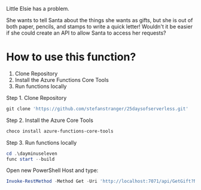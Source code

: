 Little Elsie has a problem.

She wants to tell Santa about the things she wants as gifts, but she is out of both paper, pencils, 
and stamps to write a quick letter! Wouldn't it be easier if she could create an API to allow Santa to access her requests?

# How to use this function?

1. Clone Repository
2. Install the Azure Functions Core Tools
3. Run functions locally

Step 1. Clone Repository

```PowerShell
git clone 'https://github.com/stefanstranger/25daysofserverless.git'
```

Step 2. Install the Azure Core Tools

```PowerShell
choco install azure-functions-core-tools
```

Step 3. Run functions locally

```PowerShell
cd .\dayminuseleven
func start --build
```

Open new PowerShell Host and type:

```PowerShell
Invoke-RestMethod -Method Get -Uri 'http://localhost:7071/api/GetGift?Name=Stefan'
```
